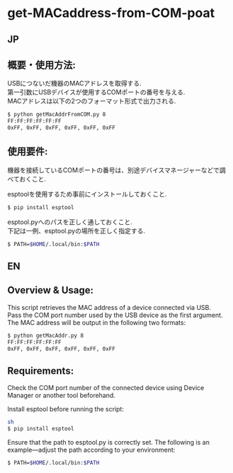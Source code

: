 # get-MACaddress-from-COM-poat

## JP

## 概要・使用方法:

USBにつないだ機器のMACアドレスを取得する.  
第一引数にUSBデバイスが使用するCOMポートの番号を与える.  
MACアドレスは以下の2つのフォーマット形式で出力される.

``` sh
$ python getMacAddrFromCOM.py 8
FF:FF:FF:FF:FF:FF
0xFF, 0xFF, 0xFF, 0xFF, 0xFF, 0xFF
```

## 使用要件:

機器を接続しているCOMポートの番号は、別途デバイスマネージャーなどで調べておくこと.

esptoolを使用するため事前にインストールしておくこと.

``` sh
$ pip install esptool
```

esptool.pyへのパスを正しく通しておくこと.  
下記は一例、esptool.pyの場所を正しく指定する.


``` sh
$ PATH=$HOME/.local/bin:$PATH
```

## EN

## Overview & Usage:

This script retrieves the MAC address of a device connected via USB.  
Pass the COM port number used by the USB device as the first argument.  
The MAC address will be output in the following two formats:

```sh
$ python getMacAddr.py 8
FF:FF:FF:FF:FF:FF
0xFF, 0xFF, 0xFF, 0xFF, 0xFF, 0xFF
```

## Requirements:

Check the COM port number of the connected device using Device Manager or another tool beforehand.

Install esptool before running the script:

```sh
sh
$ pip install esptool
```
Ensure that the path to esptool.py is correctly set.
The following is an example—adjust the path according to your environment:

``` sh
$ PATH=$HOME/.local/bin:$PATH
```


